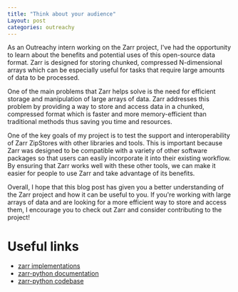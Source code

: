 ```yaml
---
title: "Think about your audience"
Layout: post
categories: outreachy
---
```


As an Outreachy intern working on the Zarr project, I've had the opportunity to learn about the benefits and potential uses of this open-source data format. Zarr is designed for storing chunked, compressed N-dimensional arrays which can be especially useful for tasks that require large amounts of data to be processed.

One of the main problems that Zarr helps solve is the need for efficient storage and manipulation of large arrays of data. Zarr addresses this problem by providing a way to store and access data in a chunked, compressed format which is faster and more memory-efficient than traditional methods thus saving you time and resources.

One of the key goals of my project is to test the support and interoperability of Zarr ZipStores with other libraries and tools. This is important because Zarr was designed to be compatible with a variety of other software packages so that users can easily incorporate it into their existing workflow. By ensuring that Zarr works well with these other tools, we can make it easier for people to use Zarr and take advantage of its benefits.

Overall, I hope that this blog post has given you a better understanding of the Zarr project and how it can be useful to you. If you're working with large arrays of data and are looking for a more efficient way to store and access them, I encourage you to check out Zarr and consider contributing to the project!

# Useful links
* [zarr implementations](https://github.com/zarr-developers/zarr_implementations)
* [zarr-python documentation](https://zarr.readthedocs.io/en/stable/index.html)
* [zarr-python codebase](https://github.com/zarr-developers/zarr-python/tree/main/zarr)
